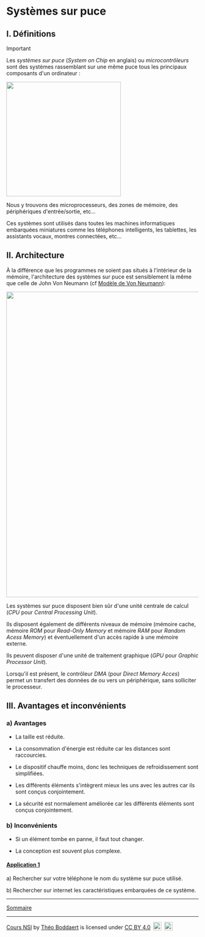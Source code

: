 # Systèmes sur puce

## I. Définitions

> [!IMPORTANT]
> Les *systèmes sur puce* (*System on Chip* en anglais) ou *microcontrôleurs* sont des systèmes rassemblant sur une même puce tous les principaux composants d'un ordinateur :

<img src="./img/soc.png" width=300>

Nous y trouvons des microprocesseurs, des zones de mémoire, des périphériques d'entrée/sortie, etc...

Ces systèmes sont utilisés dans toutes les machines informatiques embarquées miniatures comme les téléphones intelligents, les tablettes, les assistants vocaux, montres connectées, etc...

## II. Architecture

À la différence que les programmes ne soient pas situés à l'intérieur de la mémoire, l'architecture des systèmes sur puce est sensiblement la même que celle de John Von Neumann (cf [Modèle de Von Neumann](./../../../première/Architecture_des_machines/Modèle_Von_Neumann/Modèle_Von_Neumann.md)):

<img src="./img/architecture_soc.png" width=800>

Les systèmes sur puce disposent bien sûr d'une unité centrale de calcul (*CPU* pour *Central Processing Unit*).

Ils disposent également de différents niveaux de mémoire (mémoire cache, mémoire *ROM* pour *Read-Only Memory* et mémoire *RAM* pour *Random Acess Memory*) et éventuellement d'un accès rapide à une mémoire externe.

Ils peuvent disposer d'une unité de traitement graphique (*GPU* pour *Graphic Processor Unit*).

Lorsqu'il est présent, le contrôleur *DMA* (pour *Direct Memory Acces*) permet un transfert des données de ou vers un périphérique, sans solliciter le processeur.

## III. Avantages et inconvénients

### a) Avantages

- La taille est réduite.

- La consommation d'énergie est réduite car les distances sont raccourcies.

- Le dispositif chauffe moins, donc les techniques de refroidissement sont simplifiées.

- Les différents éléments s'intègrent mieux les uns avec les autres car ils sont conçus conjointement.

- La sécurité est normalement améliorée car les différents éléments sont conçus conjointement.

### b) Inconvénients

- Si un élément tombe en panne, il faut tout changer.

- La conception est souvent plus complexe.

#### <ins>Application 1</ins>

a) Rechercher sur votre téléphone le nom du système sur puce utilisé.

b) Rechercher sur internet les caractéristiques embarquées de ce système.

____________

[Sommaire](./../../README.md)

___________

<p xmlns:cc="http://creativecommons.org/ns#" xmlns:dct="http://purl.org/dc/terms/"><a property="dct:title" rel="cc:attributionURL" href="https://github.com/boddaert/nsi">Cours NSI</a> by <a rel="cc:attributionURL dct:creator" property="cc:attributionName" href="https://github.com/boddaert">Théo Boddaert</a> is licensed under <a href="https://creativecommons.org/licenses/by/4.0/?ref=chooser-v1" target="_blank" rel="license noopener noreferrer" style="display:inline-block;">CC BY 4.0</a>  <img style="height:22px!important;margin-left:3px;vertical-align:text-bottom;" src="https://mirrors.creativecommons.org/presskit/icons/cc.svg?ref=chooser-v1" alt="">  <img style="height:22px!important;margin-left:3px;vertical-align:text-bottom;" src="https://mirrors.creativecommons.org/presskit/icons/by.svg?ref=chooser-v1" alt=""></p> 